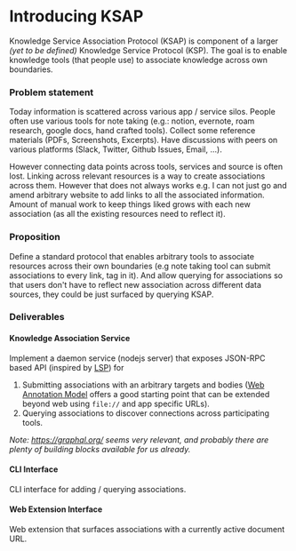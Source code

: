 # Introducing KSAP

Knowledge Service Association Protocol (KSAP) is component of a larger _(yet to be defined)_ Knowledge Service Protocol (KSP). The goal is to enable knowledge tools (that people use) to associate knowledge across own boundaries.

### Problem statement

Today information is scattered across various app / service silos. People often use various tools for note taking (e.g.: notion, evernote, roam research, google docs, hand crafted tools). Collect some reference materials (PDFs, Screenshots, Excerpts). Have discussions with peers on various platforms (Slack, Twitter, Github Issues, Email, …).

However connecting data points across tools, services and source is often lost. Linking across relevant resources is a way to create associations across them. However that does not always works e.g. I can not just go and amend arbitrary website to add links to all the associated information. Amount of manual work to keep things liked grows with each new association (as all the existing resources need to reflect it).

### Proposition

Define a standard protocol that enables arbitrary tools to associate resources across their own boundaries (e.g note taking tool can submit associations to every link, tag in it). And allow querying for associations so that users don't have to reflect new association across different data sources, they could be just surfaced by querying KSAP.

### Deliverables

#### Knowledge Association Service

Implement a daemon service (nodejs server) that exposes JSON-RPC based API (inspired by [LSP][]) for

1.  Submitting associations with an arbitrary targets and bodies ([Web Annotation Model][] offers a good starting point that can be extended beyond web using `file://` and app specific URLs).
2. Querying associations to discover connections across participating tools.

_Note: https://graphql.org/ seems very relevant, and probably there are plenty of building blocks available for us already._

#### CLI Interface

CLI interface for adding / querying associations.

#### Web Extension Interface

Web extension that surfaces associations with a currently active document URL.





[LSP]:https://microsoft.github.io/language-server-protocol/
[Web Annotation Model]:https://www.w3.org/TR/annotation-model/